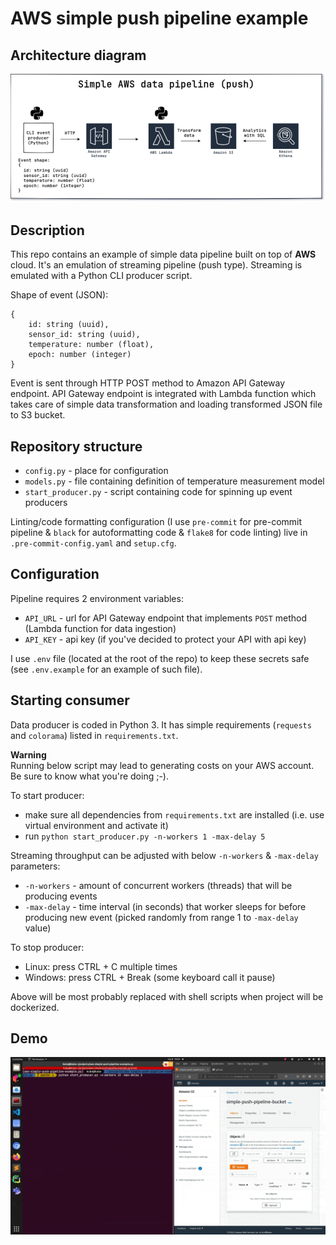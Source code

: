 # AWS simple push pipeline example

## Architecture diagram
![architecture diagram](img/aws-simple-push-pipeline-bg.png)

## Description
This repo contains an example of simple data pipeline built on top of **AWS** cloud.
It's an emulation of streaming pipeline (push type). Streaming is emulated with a Python CLI producer script.

Shape of event (JSON):
```
{
    id: string (uuid),
    sensor_id: string (uuid),
    temperature: number (float),
    epoch: number (integer)
}
```

Event is sent through HTTP POST method to Amazon API Gateway endpoint.
API Gateway endpoint is integrated with Lambda function which takes care of simple data transformation and loading transformed JSON file to S3 bucket.

## Repository structure
* `config.py` - place for configuration
* `models.py` - file containing definition of temperature measurement model
* `start_producer.py` - script containing code for spinning up event producers

Linting/code formatting configuration (I use `pre-commit` for pre-commit pipeline & `black` for autoformatting code & `flake8` for code linting) live in `.pre-commit-config.yaml` and `setup.cfg`.
## Configuration
Pipeline requires 2 environment variables:
* `API_URL` - url for API Gateway endpoint that implements `POST` method (Lambda function for data ingestion)
* `API_KEY` - api key (if you've decided to protect your API with api key)

I use `.env` file (located at the root of the repo) to keep these secrets safe (see `.env.example` for an example of such file).

## Starting consumer
Data producer is coded in Python 3. It has simple requirements (`requests` and `colorama`) listed in `requirements.txt`.

**Warning**<br>
Running below script may lead to generating costs on your AWS account. Be sure to know what you're doing ;-).

To start producer:
* make sure all dependencies from `requirements.txt` are installed (i.e. use virtual environment and activate it)
* run `python start_producer.py -n-workers 1 -max-delay 5`

Streaming throughput can be adjusted with below `-n-workers` & `-max-delay` parameters:
* `-n-workers` - amount of concurrent workers (threads) that will be producing events
* `-max-delay` - time interval (in seconds) that worker sleeps for before producing new event (picked randomly from range 1 to `-max-delay` value)

To stop producer:
* Linux: press CTRL + C multiple times
* Windows: press CTRL + Break (some keyboard call it pause)

Above will be most probably replaced with shell scripts when project will be dockerized.

## Demo
![data flow gif](img/data-flow.gif)
